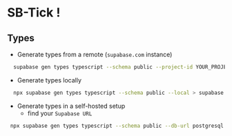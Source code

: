 # SB-Tick !

## Types

* Generate types from a remote (`supabase.com` instance)
```sh
  supabase gen types typescript --schema public --project-id YOUR_PROJECT_ID > supabase.ts
```

* Generate types locally
```sh
  npx supabase gen types typescript --schema public --local > supabase.ts
```

* Generate types in a self-hosted setup
  - find your `Supabase URL`
```sh
 npx supabase gen types typescript --schema public --db-url postgresql://USER:PASSWORD @DB_HOST:PORT/postgres > supabase.ts
```
